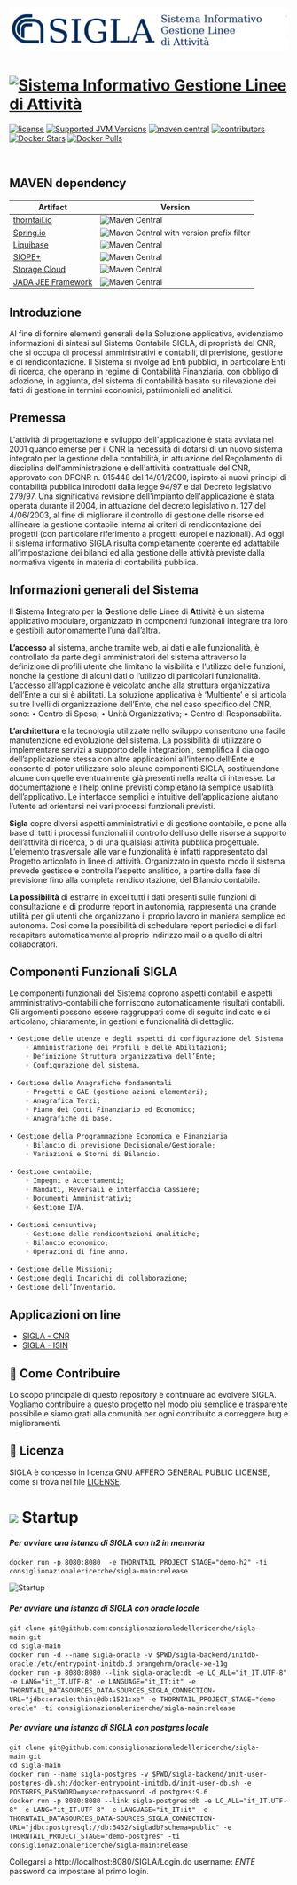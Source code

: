 # [![Sistema Informativo Gestione Linee di Attività](https://github.com/consiglionazionaledellericerche/sigla-main/blob/master/docs/logo-git.png)](https://contab.cnr.it/SIGLANG)
# [![Sistema Informativo Gestione Linee di Attività](https://github.com/consiglionazionaledellericerche/sigla-main/blob/master/docs/screenshot/main.png)](https://contab.cnr.it/SIGLANG)

[![license](https://img.shields.io/badge/License-AGPL%20v3-blue.svg?logo=gnu&style=for-the-badge)](https://github.com/consiglionazionaledellericerche/sigla-main/blob/master/LICENSE)
[![Supported JVM Versions](https://img.shields.io/badge/JVM-8-brightgreen.svg?style=for-the-badge&logo=Java)](https://openjdk.java.net/install/)
[![maven central](https://img.shields.io/maven-central/v/it.cnr.si.sigla/sigla-parent.svg?logo=apache-maven&style=for-the-badge)](https://mvnrepository.com/artifact/it.cnr.si.sigla/sigla-parent)
[![contributors](https://img.shields.io/github/contributors/consiglionazionaledellericerche/sigla-main.svg?logo=github&style=for-the-badge)](https://github.com/consiglionazionaledellericerche/sigla-main/contributors/)
[![Docker Stars](https://img.shields.io/docker/stars/consiglionazionalericerche/sigla-main.svg?logo=docker&style=for-the-badge)](https://hub.docker.com/r/consiglionazionalericerche/sigla-main/)
[![Docker Pulls](https://img.shields.io/docker/pulls/consiglionazionalericerche/sigla-main.svg?logo=docker&style=for-the-badge)](https://hub.docker.com/r/consiglionazionalericerche/sigla-main/)

[![<Build doc Status>](https://circleci.com/gh/consiglionazionaledellericerche/sigla-main.svg?style=svg)](https://app.circleci.com/pipelines/github/consiglionazionaledellericerche/sigla-main)
[![<docs>](https://circleci.com/gh/consiglionazionaledellericerche/sigla-main.svg?style=shield)](https://consiglionazionaledellericerche.github.io/sigla-main)

## MAVEN dependency
|Artifact| Version |
|---|---|
|[thorntail.io](https://thorntail.io/)| ![Maven Central](https://img.shields.io/maven-central/v/io.thorntail/bom-all/2.7.0.Final.svg?style=for-the-badge)|
|[Spring.io](https://spring.io/)| ![Maven Central with version prefix filter](https://img.shields.io/maven-central/v/org.springframework/spring-context/5.1.8.RELEASE.svg?logo=spring&style=for-the-badge) |
|[Liquibase](https://www.liquibase.org/) | ![Maven Central](https://img.shields.io/maven-central/v/org.liquibase/liquibase-core/3.5.3.svg?style=for-the-badge)|
|[SIOPE+](https://github.com/consiglionazionaledellericerche/siopeplus) | ![Maven Central](https://img.shields.io/maven-central/v/it.cnr.si/siopeplus.svg?style=for-the-badge)|
|[Storage Cloud](https://github.com/consiglionazionaledellericerche/storage-cloud) | ![Maven Central](https://img.shields.io/maven-central/v/it.cnr.si.storage/storage-cloud/2.0.2.svg?style=for-the-badge)|
|[JADA JEE Framework](https://github.com/consiglionazionaledellericerche/jada) | ![Maven Central](https://img.shields.io/maven-central/v/it.cnr.si/jada.svg?style=for-the-badge)|
 
## Introduzione
Al fine di fornire elementi generali della Soluzione applicativa, evidenziamo informazioni di sintesi sul Sistema Contabile SIGLA, di proprietà del CNR, che si occupa di processi amministrativi e contabili, di previsione, gestione e di rendicontazione. Il Sistema si rivolge ad Enti pubblici, in particolare Enti di ricerca, che operano in regime di Contabilità Finanziaria, con obbligo di adozione, in aggiunta, del sistema di contabilità basato su rilevazione dei fatti di gestione in termini economici, patrimoniali ed analitici.

## Premessa
L'attività di progettazione e sviluppo dell'applicazione è stata avviata nel 2001 quando emerse per il CNR la necessità di dotarsi di un nuovo sistema integrato per la gestione della contabilità, in attuazione del Regolamento di disciplina dell'amministrazione e dell'attività contrattuale del CNR, approvato con DPCNR n. 015448 del 14/01/2000, ispirato ai nuovi principi di contabilità pubblica introdotti dalla legge 94/97 e dal Decreto legislativo 279/97.
Una significativa revisione dell'impianto dell'applicazione è stata operata durante il 2004, in attuazione del decreto legislativo n. 127 del 4/06/2003, al fine di migliorare il controllo di gestione delle risorse ed allineare la gestione contabile interna ai criteri di rendicontazione dei progetti (con particolare riferimento a progetti europei e nazionali).
Ad oggi il sistema informativo SIGLA risulta completamente coerente ed adattabile all’impostazione dei bilanci ed alla gestione delle attività previste dalla normativa vigente in materia di contabilità pubblica.

## Informazioni generali del Sistema 
Il **S**istema **I**ntegrato per la **G**estione delle **L**inee di **A**ttività è un sistema applicativo modulare, organizzato in componenti funzionali integrate tra loro e gestibili autonomamente l’una dall’altra.

**L’accesso** al sistema, anche tramite web, ai dati e alle funzionalità, è controllato da parte degli amministratori del sistema attraverso la definizione di profili utente che limitano la visibilità e l’utilizzo delle funzioni, nonché la gestione di alcuni dati o l’utilizzo di particolari funzionalità. L’accesso all’applicazione è veicolato anche alla struttura organizzativa dell’Ente a cui si è abilitati.
La soluzione applicativa è ‘Multiente’ e si articola su tre livelli di organizzazione dell’Ente, che nel caso specifico del CNR, sono:
    • Centro di Spesa;
    • Unità Organizzativa;
    • Centro di Responsabilità.

**L’architettura** e la tecnologia utilizzate nello sviluppo consentono una facile manutenzione ed evoluzione del sistema. La possibilità di utilizzare o implementare servizi a supporto delle integrazioni, semplifica il dialogo dell’applicazione stessa con altre applicazioni all’interno dell’Ente e consente di poter utilizzare solo alcune componenti SIGLA, sostituendone alcune con quelle eventualmente già presenti nella realtà di interesse. La documentazione e l’help online previsti completano la semplice usabilità dell’applicativo.
Le interfacce semplici e intuitive dell’applicazione aiutano l’utente ad orientarsi nei vari processi funzionali previsti.

**Sigla** copre diversi aspetti amministrativi e di gestione contabile, e pone alla base di tutti i processi funzionali il controllo dell’uso delle risorse a supporto dell’attività di ricerca, o di una qualsiasi attività pubblica progettuale. L’elemento trasversale alle varie funzionalità è infatti rappresentato dal Progetto articolato in linee di attività.
Organizzato in questo modo il sistema prevede gestisce e controlla l’aspetto analitico, a partire dalla fase di previsione fino alla completa rendicontazione, del Bilancio contabile.

**La possibilità** di estrarre in excel tutti i dati presenti sulle funzioni di consultazione e di produrre report in autonomia, rappresenta una grande utilità per gli utenti che organizzano il proprio lavoro in maniera semplice ed autonoma. Così come la possibilità di schedulare report periodici e di farli recapitare automaticamente al proprio indirizzo mail o a quello di altri collaboratori.

## Componenti Funzionali SIGLA 

Le componenti funzionali del Sistema coprono aspetti contabili e aspetti amministrativo-contabili che forniscono automaticamente risultati contabili. Gli argomenti possono essere raggruppati come di seguito indicato e si articolano, chiaramente, in gestioni e funzionalità di dettaglio:

    • Gestione delle utenze e degli aspetti di configurazione del Sistema
        ◦ Amministrazione dei Profili e delle Abilitazioni;
        ◦ Definizione Struttura organizzativa dell’Ente;
        ◦ Configurazione del sistema.

    • Gestione delle Anagrafiche fondamentali
        ◦ Progetti e GAE (gestione azioni elementari);
        ◦ Anagrafica Terzi;
        ◦ Piano dei Conti Finanziario ed Economico;
        ◦ Anagrafiche di base.

    • Gestione della Programmazione Economica e Finanziaria
        ◦ Bilancio di previsione Decisionale/Gestionale;
        ◦ Variazioni e Storni di Bilancio.

    • Gestione contabile;
        ◦ Impegni e Accertamenti;
        ◦ Mandati, Reversali e interfaccia Cassiere;
        ◦ Documenti Amministrativi;
        ◦ Gestione IVA.

    • Gestioni consuntive;
        ◦ Gestione delle rendicontazioni analitiche;
        ◦ Bilancio economico;
        ◦ Operazioni di fine anno.

    • Gestione delle Missioni;
    • Gestione degli Incarichi di collaborazione;
    • Gestione dell’Inventario.

## Applicazioni on line

* [SIGLA - CNR](https://contab.cnr.it/SIGLANG)
* [SIGLA - ISIN](https://isin.cnr.it)

## 👏 Come Contribuire 

Lo scopo principale di questo repository è continuare ad evolvere SIGLA. Vogliamo contribuire a questo progetto nel modo più semplice e trasparente possibile e siamo grati alla comunità per ogni contribuito a correggere bug e miglioramenti.

## 📄 Licenza

SIGLA è concesso in licenza GNU AFFERO GENERAL PUBLIC LICENSE, come si trova nel file [LICENSE][l].

[l]: https://github.com/consiglionazionaledellericerche/cool-jconon/blob/master/LICENSE

# <img src="https://www.docker.com/sites/default/files/d8/2019-07/Moby-logo.png" width=80> Startup

#### _Per avviare una istanza di SIGLA con h2 in memoria_ 
```
docker run -p 8080:8080  -e THORNTAIL_PROJECT_STAGE="demo-h2" -ti consiglionazionalericerche/sigla-main:release
```

![Startup](docs/screenshot/startup_h2.png)

#### _Per avviare una istanza di SIGLA con oracle locale_ 
```
git clone git@github.com:consiglionazionaledellericerche/sigla-main.git
cd sigla-main
docker run -d --name sigla-oracle -v $PWD/sigla-backend/initdb-oracle:/etc/entrypoint-initdb.d orangehrm/oracle-xe-11g
docker run -p 8080:8080 --link sigla-oracle:db -e LC_ALL="it_IT.UTF-8" -e LANG="it_IT.UTF-8" -e LANGUAGE="it_IT:it" -e THORNTAIL_DATASOURCES_DATA-SOURCES_SIGLA_CONNECTION-URL="jdbc:oracle:thin:@db:1521:xe" -e THORNTAIL_PROJECT_STAGE="demo-oracle" -ti consiglionazionalericerche/sigla-main:release
```
#### _Per avviare una istanza di SIGLA con postgres locale_
```
git clone git@github.com:consiglionazionaledellericerche/sigla-main.git
cd sigla-main
docker run --name sigla-postgres -v $PWD/sigla-backend/init-user-postgres-db.sh:/docker-entrypoint-initdb.d/init-user-db.sh -e POSTGRES_PASSWORD=mysecretpassword -d postgres:9.6
docker run -p 8080:8080 --link sigla-postgres:db -e LC_ALL="it_IT.UTF-8" -e LANG="it_IT.UTF-8" -e LANGUAGE="it_IT:it" -e THORNTAIL_DATASOURCES_DATA-SOURCES_SIGLA_CONNECTION-URL="jdbc:postgresql://db:5432/sigladb?schema=public" -e THORNTAIL_PROJECT_STAGE="demo-postgres" -ti consiglionazionalericerche/sigla-main:release
```

Collegarsi a http://localhost:8080/SIGLA/Login.do username: _ENTE_ password da impostare al primo login. 
